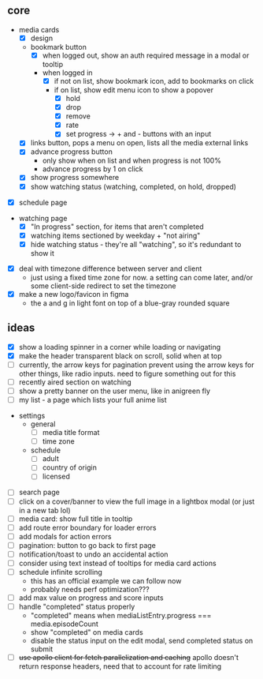 ## core

- media cards
  - [x] design
  - bookmark button
    - [x] when logged out, show an auth required message in a modal or tooltip
    - when logged in
      - [x] if not on list, show bookmark icon, add to bookmarks on click
      - if on list, show edit menu icon to show a popover
        - [x] hold
        - [x] drop
        - [x] remove
        - [x] rate
        - [x] set progress -> + and - buttons with an input
  - [x] links button, pops a menu on open, lists all the media external links
  - [x] advance progress button
    - only show when on list and when progress is not 100%
    - advance progress by 1 on click
  - [x] show progress somewhere
  - [x] show watching status (watching, completed, on hold, dropped)
- [x] schedule page
- watching page
  - [x] "In progress" section, for items that aren't completed
  - [x] watching items sectioned by weekday + "not airing"
  - [x] hide watching status - they're all "watching", so it's redundant to show it
- [x] deal with timezone difference between server and client
  - just using a fixed time zone for now. a setting can come later, and/or some client-side redirect to set the timezone
- [x] make a new logo/favicon in figma
  - the a and g in light font on top of a blue-gray rounded square

## ideas

- [x] show a loading spinner in a corner while loading or navigating
- [x] make the header transparent black on scroll, solid when at top
- [ ] currently, the arrow keys for pagination prevent using the arrow keys for other things, like radio inputs. need to figure something out for this
- [ ] recently aired section on watching
- [ ] show a pretty banner on the user menu, like in anigreen fly
- [ ] my list - a page which lists your full anime list
- settings
  - general
    - [ ] media title format
    - [ ] time zone
  - schedule
    - [ ] adult
    - [ ] country of origin
    - [ ] licensed
- [ ] search page
- [ ] click on a cover/banner to view the full image in a lightbox modal (or just in a new tab lol)
- [ ] media card: show full title in tooltip
- [ ] add route error boundary for loader errors
- [ ] add modals for action errors
- [ ] pagination: button to go back to first page
- [ ] notification/toast to undo an accidental action
- [ ] consider using text instead of tooltips for media card actions
- [ ] schedule infinite scrolling
  - this has an official example we can follow now
  - probably needs perf optimization???
- [ ] add max value on progress and score inputs
- [ ] handle "completed" status properly
  - "completed" means when mediaListEntry.progress === media.episodeCount
  - show "completed" on media cards
  - disable the status input on the edit modal, send completed status on submit
- [ ] ~~use apollo client for fetch parallelization and caching~~ apollo doesn't return response headers, need that to account for rate limiting
